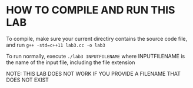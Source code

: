 # HOW TO COMPILE AND RUN THIS LAB

To compile, make sure your current directiry contains the source code file, and run `g++ -std=c++11 lab3.cc -o lab3`

To run normally, execute `./lab3 INPUTFILENAME` where INPUTFILENAME is the name of the input file, including the file extension

NOTE: THIS LAB DOES NOT WORK IF YOU PROVIDE A FILENAME THAT DOES NOT EXIST